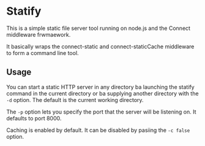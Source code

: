 Statify
=======

This is a simple static file server tool running on node.js and the Connect middleware frwmaework.

It basically wraps the connect-static and connect-staticCache middleware to form a command line tool.

Usage
-----

You can start a static HTTP server in any directory ba launching the statify command in the current directory or ba supplying another directory with the ```-d``` option. The default is the current working directory.

The ```-p``` option lets you specify the port that the server will be listening on. It defaults to port 8000.

Caching is enabled by default. It can be disabled by pasiing the ```-c false``` option.
